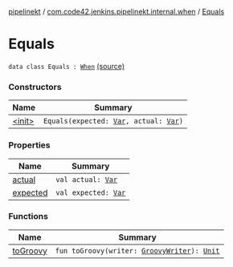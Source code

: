 [pipelinekt](../../index.md) / [com.code42.jenkins.pipelinekt.internal.when](../index.md) / [Equals](./index.md)

# Equals

`data class Equals : `[`When`](../../com.code42.jenkins.pipelinekt.core/-when.md) [(source)](https://github.com/code42/pipelinekt/tree/master/internal/src/main/kotlin/com/code42/jenkins/pipelinekt/internal/when/Equals.kt#L7)

### Constructors

| Name | Summary |
|---|---|
| [&lt;init&gt;](-init-.md) | `Equals(expected: `[`Var`](../../com.code42.jenkins.pipelinekt.core.vars/-var/index.md)`, actual: `[`Var`](../../com.code42.jenkins.pipelinekt.core.vars/-var/index.md)`)` |

### Properties

| Name | Summary |
|---|---|
| [actual](actual.md) | `val actual: `[`Var`](../../com.code42.jenkins.pipelinekt.core.vars/-var/index.md) |
| [expected](expected.md) | `val expected: `[`Var`](../../com.code42.jenkins.pipelinekt.core.vars/-var/index.md) |

### Functions

| Name | Summary |
|---|---|
| [toGroovy](to-groovy.md) | `fun toGroovy(writer: `[`GroovyWriter`](../../com.code42.jenkins.pipelinekt.core.writer/-groovy-writer/index.md)`): `[`Unit`](https://kotlinlang.org/api/latest/jvm/stdlib/kotlin/-unit/index.html) |
